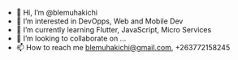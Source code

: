 - 👋 Hi, I’m @blemuhakichi
- 👀 I’m interested in DevOpps, Web and Mobile Dev
- 🌱 I’m currently learning Flutter, JavaScript, Micro Services
- 💞️ I’m looking to collaborate on ...
- 📫 How to reach me blemuhakichi@gmail.com, +263772158245

<!---
blemuhakichi/blemuhakichi is a ✨ special ✨ repository because its `README.md` (this file) appears on your GitHub profile.
You can click the Preview link to take a look at your changes.
--->
